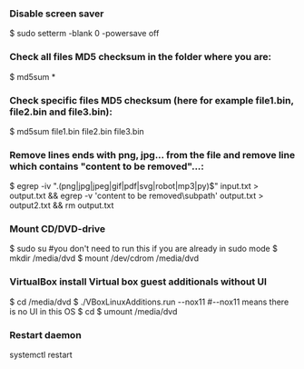 ### Disable screen saver
$ sudo setterm -blank 0 -powersave off

### Check all files MD5 checksum in the folder where you are:
$ md5sum *

### Check specific files MD5 checksum (here for example file1.bin, file2.bin and file3.bin):
$ md5sum file1.bin file2.bin file3.bin

### Remove lines ends with png, jpg... from the file and remove line which contains "content to be removed"...:
$ egrep -iv "\.(png|jpg|jpeg|gif|pdf|svg|robot|mp3|py)$" input.txt > output.txt && egrep -v 'content to be removed\\subpath' output.txt > output2.txt && rm output.txt

### Mount CD/DVD-drive
$ sudo su #you don't need to run this if you are already in sudo mode
$ mkdir /media/dvd
$ mount /dev/cdrom /media/dvd

### VirtualBox install Virtual box guest additionals without UI
$ cd /media/dvd
$ ./VBoxLinuxAdditions.run --nox11 #--nox11 means there is no UI in this OS
$ cd
$ umount /media/dvd

### Restart daemon
systemctl restart <service-name>